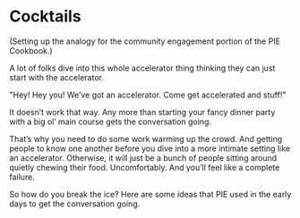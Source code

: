 # Cocktails

(Setting up the analogy for the community engagement portion of the PIE Cookbook.)

A lot of folks dive into this whole accelerator thing thinking they can just start with the accelerator. 

"Hey! Hey you! We’ve got an accelerator. Come get accelerated and stuff!" 

It doesn’t work that way. Any more than starting your fancy dinner party with a big ol’ main course gets the conversation going. 

That’s why you need to do some work warming up the crowd. And getting people to know one another before you dive into a more intimate setting like an accelerator. Otherwise, it will just be a bunch of people sitting around quietly chewing their food. Uncomfortably. And you’ll feel like a complete failure.

So how do you break the ice? Here are some ideas that PIE used in the early days to get the conversation going.
